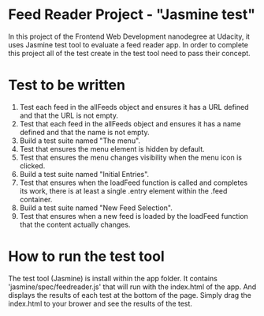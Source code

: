 
# Feed Reader Project - "Jasmine test"

In this project of the Frontend Web Development nanodegree at Udacity, it uses Jasmine test tool to evaluate a feed reader app.  In order to complete this project all of the test create in the test tool need to pass their concept.

# Test to be written

1. Test each feed in the allFeeds object and ensures it has a URL defined and that the URL is not empty.
2. Test that each feed in the allFeeds object and ensures it has a name defined and that the name is not empty.
3. Build a test suite named "The menu".
4. Test that ensures the menu element is hidden by default.
5. Test that ensures the menu changes visibility when the menu icon is clicked.
6. Build a test suite named "Initial Entries".
7. Test that ensures when the loadFeed function is called and completes its work, there is at least a single .entry element within the .feed container.
8. Build a test suite named "New Feed Selection".
9. Test that ensures when a new feed is loaded by the loadFeed function that the content actually changes.

# How to run the test tool

The test tool (Jasmine) is install within the app folder.  It contains 'jasmine/spec/feedreader.js' that will run with the index.html of the app.  And displays the results of each test at the bottom of the page.  Simply drag the index.html to your brower and see the results of the test.

